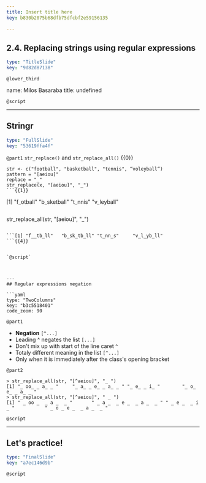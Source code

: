 ```yaml
---
title: Insert title here
key: b830b2075b68dfb75dfcbf2e59156135

---
```

## 2.4. Replacing strings using regular expressions

```yaml
type: "TitleSlide"
key: "9d82d87138"
```

`@lower_third`

name: Milos Basaraba
title: undefined


`@script`



---
## Stringr 

```yaml
type: "FullSlide"
key: "53619ffa4f"
```

`@part1`
```str_replace()``` and ```str_replace_all()``` {{0}}

``` 
str <- c("football", "basketball", "tennis", “voleyball“)
pattern = "[aeiou]"
replace = "_"
str_replace(x, "[aeiou]", "_")
```{{1}}

```
[1] "f_otball"   "b_sketball" "t_nnis"     "v_leyball"
```{{2}}

``` 
str_replace_all(str, "[aeiou]", "_")
``` {{3}}

```[1] "f__tb_ll"   "b_sk_tb_ll" "t_nn_s"     "v_l_yb_ll"
```{{4}}


`@script`



---
## Regular expressions negation

```yaml
type: "TwoColumns"
key: "b3c5518401"
code_zoom: 90
```

`@part1`
- **Negation**  ```[^...]```
- Leading ^ negates the list ```[...]```
- Don't mix up with start of the line caret ```^```
- Totaly different meaning in the list ```[^...]```
- Only when it is immediately after the class's opening bracket


`@part2`
```
> str_replace_all(str, "[^aeiou]", "_ ")
[1] "_ oo_ _ a_ _ "     "_ a_ _ e_ _ a_ _ " "_ e_ _ i_ "        "_ o_ e_ _ a_ _ "  
> str_replace_all(str, "[^aeiou]", " _ ")
[1] " _ oo _  _ a _  _ "       " _ a _  _ e _  _ a _  _ " " _ e _  _ i _ "           " _ o _ e _  _ a _  _ "
```


`@script`



---
## Let's practice!

```yaml
type: "FinalSlide"
key: "a7ec146d9b"
```

`@script`


